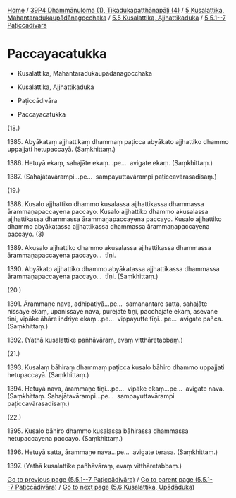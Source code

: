 
[Home](/) / [39P4 Dhammānuloma (1), Tikadukapaṭṭhānapāḷi (4)](../../...md) / [5 Kusalattika, Mahantaradukaupādānagocchaka](../...md) / [5.5 Kusalattika, Ajjhattikaduka](...md) / [5.5.1--7 Paṭiccādivāra](../39P4/5/5.5/5.5.1--7.md)

# Paccayacatukka

* Kusalattika, Mahantaradukaupādānagocchaka

* Kusalattika, Ajjhattikaduka

* Paṭiccādivāra

* Paccayacatukka

(18.)

1385\. Abyākataṃ ajjhattikaṃ dhammaṃ paṭicca abyākato ajjhattiko dhammo uppajjati hetupaccayā. (Saṃkhittaṃ.)

1386\. Hetuyā ekaṃ, sahajāte ekaṃ…pe…  avigate ekaṃ. (Saṃkhittaṃ.)

1387\. (Sahajātavārampi…pe…  sampayuttavārampi paṭiccavārasadisaṃ.)

(19.)

1388\. Kusalo ajjhattiko dhammo kusalassa ajjhattikassa dhammassa ārammaṇapaccayena paccayo. Kusalo ajjhattiko dhammo akusalassa ajjhattikassa dhammassa ārammaṇapaccayena paccayo. Kusalo ajjhattiko dhammo abyākatassa ajjhattikassa dhammassa ārammaṇapaccayena paccayo. (3)

1389\. Akusalo ajjhattiko dhammo akusalassa ajjhattikassa dhammassa ārammaṇapaccayena paccayo…  tīṇi.

1390\. Abyākato ajjhattiko dhammo abyākatassa ajjhattikassa dhammassa ārammaṇapaccayena paccayo…  tīṇi. (Saṃkhittaṃ.)

(20.)

1391\. Ārammaṇe nava, adhipatiyā…pe…  samanantare satta, sahajāte nissaye ekaṃ, upanissaye nava, purejāte tīṇi, pacchājāte ekaṃ, āsevane tīṇi, vipāke āhāre indriye ekaṃ…pe…  vippayutte tīṇi…pe…  avigate pañca. (Saṃkhittaṃ.)

1392\. (Yathā kusalattike pañhāvāraṃ, evaṃ vitthāretabbaṃ.)

(21.)

1393\. Kusalaṃ bāhiraṃ dhammaṃ paṭicca kusalo bāhiro dhammo uppajjati hetupaccayā. (Saṃkhittaṃ.)

1394\. Hetuyā nava, ārammaṇe tīṇi…pe…  vipāke ekaṃ…pe…  avigate nava. (Saṃkhittaṃ. Sahajātavārampi…pe…  sampayuttavārampi paṭiccavārasadisaṃ.)

(22.)

1395\. Kusalo bāhiro dhammo kusalassa bāhirassa dhammassa hetupaccayena paccayo. (Saṃkhittaṃ.)

1396\. Hetuyā satta, ārammaṇe nava…pe…  avigate terasa. (Saṃkhittaṃ.)

1397\. (Yathā kusalattike pañhāvāraṃ, evaṃ vitthāretabbaṃ.)

[Go to previous page (5.5.1--7 Paṭiccādivāra)](../39P4/5/5.5/5.5.1--7.md) / [Go to parent page (5.5.1--7 Paṭiccādivāra)](../39P4/5/5.5/5.5.1--7.md) / [Go to next page (5.6 Kusalattika, Upādāduka)](../../5.6.md)


